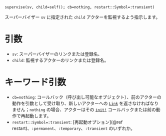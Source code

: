 ```
supervise(sv, child=self(); cb=nothing, restart::Symbol=:transient)
```

スーパーバイザー `sv` に指定された `child` アクターを監視するよう指示します。

# 引数

  * `sv`: スーパーバイザーのリンクまたは登録名、
  * `child`: 監視するアクターのリンクまたは登録名。

# キーワード引数

  * `cb=nothing`: コールバック（呼び出し可能なオブジェクト）、前のアクターの動作を引数として受け取り、新しいアクターへの [`Link`](@ref) を返さなければなりません；`nothing` の場合、アクターはその [`init!`](@ref) コールバックまたは前の動作で再起動します。
  * `restart::Symbol=:transient`: [再起動オプション](@ref restart)、`:permanent`、`:temporary`、`:transient` のいずれか。
